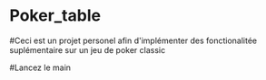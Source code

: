 # Poker_table

#Ceci est un projet personel afin d'implémenter des fonctionalitée suplémentaire sur un jeu de poker classic

#Lancez le main
